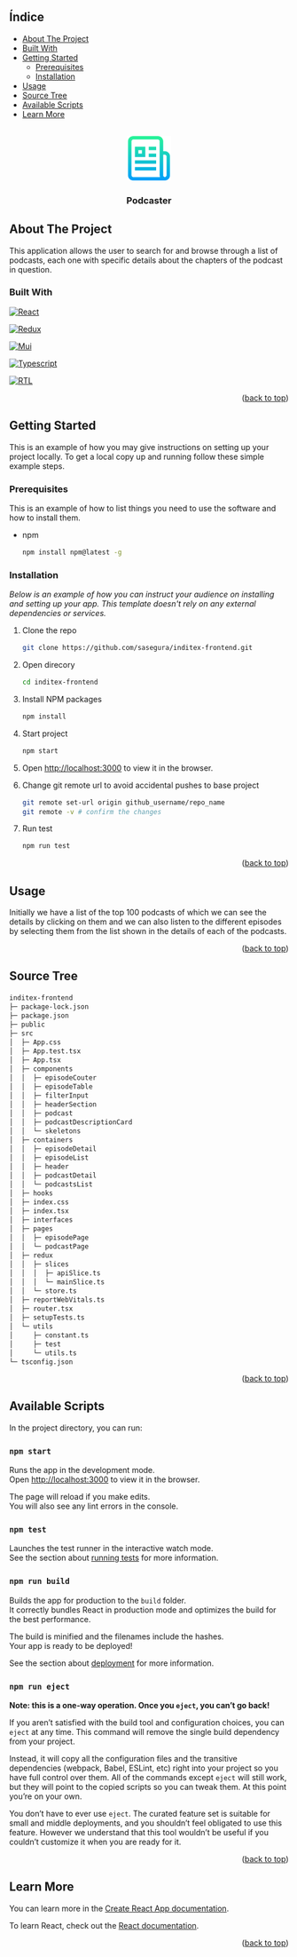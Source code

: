 <a id="readme-top"></a>

## Índice

* [About The Project](#about-the-project)
* [Built With](#built-with)
* [Getting Started](#getting-started)
  * [Prerequisites](#prerequisites)
  * [Installation](#installation)
* [Usage](#usage)
* [Source Tree](#source-tree)
* [Available Scripts](#available-scripts)
* [Learn More](#learn-more)


<!-- PROJECT LOGO -->
<br />
<div align="center">
  <a href="https://github.com/othneildrew/Best-README-Template">
    <img src="./public/logo.png" alt="Logo" width="80" height="80">
  </a>

  <h3 align="center">Podcaster</h3>

</div>

## About The Project
This application allows the user to search for and browse through a list of podcasts, each one with specific details about the chapters of the podcast in question.

### Built With

  [![React][React.js]][React-url]
  
  [![Redux][Redux.io]][Redux-url]

  [![Mui][MUI.io]][MUI-url]

  [![Typescript][Typescript.io]][Typescript-url]

  [![RTL][RTL.io]][RTL-url]

<p align="right">(<a href="#readme-top">back to top</a>)</p>



<!-- GETTING STARTED -->
## Getting Started

This is an example of how you may give instructions on setting up your project locally.
To get a local copy up and running follow these simple example steps.

### Prerequisites

This is an example of how to list things you need to use the software and how to install them.
* npm
  ```sh
  npm install npm@latest -g
  ```
  
### Installation

_Below is an example of how you can instruct your audience on installing and setting up your app. This template doesn't rely on any external dependencies or services._

1. Clone the repo
   ```sh
   git clone https://github.com/sasegura/inditex-frontend.git
   ```
2. Open direcory
   ```sh
   cd inditex-frontend
   ```
3. Install NPM packages
   ```sh
   npm install
   ```
4. Start project
   ```sh
   npm start
   ```

5. Open [http://localhost:3000](http://localhost:3000) to view it in the browser.
6. Change git remote url to avoid accidental pushes to base project
   ```sh
   git remote set-url origin github_username/repo_name
   git remote -v # confirm the changes
   ```
7. Run test
   ```sh
   npm run test
   ```

<p align="right">(<a href="#readme-top">back to top</a>)</p>


<!-- USAGE EXAMPLES -->
## Usage

Initially we have a list of the top 100 podcasts of which we can see the details by clicking on them and we can also listen to the different episodes by selecting them from the list shown in the details of each of the podcasts.

<p align="right">(<a href="#readme-top">back to top</a>)</p>


## Source Tree
```
inditex-frontend
├─ package-lock.json
├─ package.json
├─ public
├─ src
│  ├─ App.css
│  ├─ App.test.tsx
│  ├─ App.tsx
│  ├─ components
│  │  ├─ episodeCouter
│  │  ├─ episodeTable
│  │  ├─ filterInput
│  │  ├─ headerSection
│  │  ├─ podcast
│  │  ├─ podcastDescriptionCard
│  │  └─ skeletons
│  ├─ containers
│  │  ├─ episodeDetail
│  │  ├─ episodeList
│  │  ├─ header
│  │  ├─ podcastDetail
│  │  └─ podcastsList
│  ├─ hooks
│  ├─ index.css
│  ├─ index.tsx
│  ├─ interfaces
│  ├─ pages
│  │  ├─ episodePage
│  │  └─ podcastPage
│  ├─ redux
│  │  ├─ slices
│  │  │  ├─ apiSlice.ts
│  │  │  └─ mainSlice.ts
│  │  └─ store.ts
│  ├─ reportWebVitals.ts
│  ├─ router.tsx
│  ├─ setupTests.ts
│  └─ utils
│     ├─ constant.ts
│     ├─ test
│     └─ utils.ts
└─ tsconfig.json

```
<p align="right">(<a href="#readme-top">back to top</a>)</p>

## Available Scripts

In the project directory, you can run:

### `npm start`

Runs the app in the development mode.\
Open [http://localhost:3000](http://localhost:3000) to view it in the browser.

The page will reload if you make edits.\
You will also see any lint errors in the console.

### `npm test`

Launches the test runner in the interactive watch mode.\
See the section about [running tests](https://facebook.github.io/create-react-app/docs/running-tests) for more information.

### `npm run build`

Builds the app for production to the `build` folder.\
It correctly bundles React in production mode and optimizes the build for the best performance.

The build is minified and the filenames include the hashes.\
Your app is ready to be deployed!

See the section about [deployment](https://facebook.github.io/create-react-app/docs/deployment) for more information.

### `npm run eject`

**Note: this is a one-way operation. Once you `eject`, you can’t go back!**

If you aren’t satisfied with the build tool and configuration choices, you can `eject` at any time. This command will remove the single build dependency from your project.

Instead, it will copy all the configuration files and the transitive dependencies (webpack, Babel, ESLint, etc) right into your project so you have full control over them. All of the commands except `eject` will still work, but they will point to the copied scripts so you can tweak them. At this point you’re on your own.

You don’t have to ever use `eject`. The curated feature set is suitable for small and middle deployments, and you shouldn’t feel obligated to use this feature. However we understand that this tool wouldn’t be useful if you couldn’t customize it when you are ready for it.

<p align="right">(<a href="#readme-top">back to top</a>)</p>

## Learn More

You can learn more in the [Create React App documentation](https://facebook.github.io/create-react-app/docs/getting-started).

To learn React, check out the [React documentation](https://reactjs.org/).

<p align="right">(<a href="#readme-top">back to top</a>)</p>

<!-- MARKDOWN LINKS & IMAGES -->
<!-- https://www.markdownguide.org/basic-syntax/#reference-style-links -->

[React.js]: https://img.shields.io/badge/React-20232A?style=for-the-badge&logo=react&logoColor=61DAFB
[React-url]: https://reactjs.org/
[Redux.io]: https://img.shields.io/badge/Redux-764ABC?style=for-the-badge&logo=redux&logoColor=white
[Redux-url]: https://redux.js.org/
[MUI.io]: https://img.shields.io/badge/Material%20UI-007FFF?style=for-the-badge&logo=mui&logoColor=white
[MUI-url]: https://mui.com/
[Typescript.io]: https://img.shields.io/badge/typescript-3178C6?style=for-the-badge&logo=typescript&logoColor=white
[Typescript-url]: https://www.typescriptlang.org/
[RTL.io]: https://img.shields.io/badge/React%20testing%20library-4a4a55?style=for-the-badge&logo=testinglibrary&logoColor=E33332
[RTL-url]: https://testing-library.com/

[contributors-shield]: https://img.shields.io/github/contributors/othneildrew/Best-README-Template.svg?style=for-the-badge
[contributors-url]: https://github.com/othneildrew/Best-README-Template/graphs/contributors
[forks-shield]: https://img.shields.io/github/forks/othneildrew/Best-README-Template.svg?style=for-the-badge
[forks-url]: https://github.com/othneildrew/Best-README-Template/network/members
[stars-shield]: https://img.shields.io/github/stars/othneildrew/Best-README-Template.svg?style=for-the-badge
[stars-url]: https://github.com/othneildrew/Best-README-Template/stargazers
[issues-shield]: https://img.shields.io/github/issues/othneildrew/Best-README-Template.svg?style=for-the-badge
[issues-url]: https://github.com/othneildrew/Best-README-Template/issues
[license-shield]: https://img.shields.io/github/license/othneildrew/Best-README-Template.svg?style=for-the-badge
[license-url]: https://github.com/othneildrew/Best-README-Template/blob/master/LICENSE.txt
[linkedin-shield]: https://img.shields.io/badge/-LinkedIn-black.svg?style=for-the-badge&logo=linkedin&colorB=555
[linkedin-url]: https://linkedin.com/in/othneildrew
[product-screenshot]: images/screenshot.png


